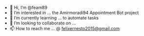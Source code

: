 - 👋 Hi, I’m @feam89
- 👀 I’m interested in ... the Amirmoradi94 Appointment Bot project
- 🌱 I’m currently learning ... to automate tasks
- 💞️ I’m looking to collaborate on ...
- 📫 How to reach me ... @ felixernesto2015@gmail.com

<!---
feam89/feam89 is a ✨ special ✨ repository because its `README.md` (this file) appears on your GitHub profile.
You can click the Preview link to take a look at your changes.
--->
